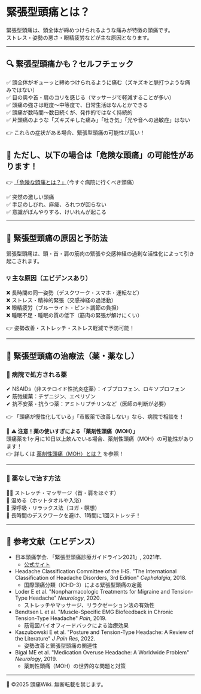 # 緊張型頭痛とは？
緊張型頭痛は、頭全体が締めつけられるような痛みが特徴の頭痛です。  
ストレス・姿勢の悪さ・眼精疲労などが主な原因となります。  

---

## 🔍 緊張型頭痛かも？セルフチェック
✅ 頭全体がギューッと締めつけられるように痛む（ズキズキと脈打つような痛みではない）  
✅ 目の奥や首・肩のコリを感じる（マッサージで軽減することが多い）  
✅ 頭痛の強さは軽度～中等度で、日常生活はなんとかできる  
✅ 頭痛が数時間～数日続くが、発作的ではなく持続的  
✅ 片頭痛のような「ズキズキした痛み」「吐き気」「光や音への過敏症」はない  

👉 これらの症状がある場合、緊張型頭痛の可能性が高い！  

## 🚨 ただし、以下の場合は「危険な頭痛」の可能性があります！  
👉 [「危険な頭痛とは？」](../dangerous_headache/emergency.md)（今すぐ病院に行くべき頭痛）  

✅ 突然の激しい頭痛  
✅ 手足のしびれ、麻痺、ろれつが回らない  
✅ 意識がぼんやりする、けいれんが起こる  

---

## 🎯 緊張型頭痛の原因と予防法
緊張型頭痛は、頭・首・肩の筋肉の緊張や交感神経の過剰な活性化によって引き起こされます。  

### 💡 主な原因（エビデンスあり）
❌ 長時間の同一姿勢（デスクワーク・スマホ・運転など）  
❌ ストレス・精神的緊張（交感神経の過活動）  
❌ 眼精疲労（ブルーライト・ピント調節の負担）  
❌ 睡眠不足・睡眠の質の低下（筋肉の緊張が解けにくい）  

👉 姿勢改善・ストレッチ・ストレス軽減で予防可能！  

---

## 💊 緊張型頭痛の治療法（薬・薬なし）

### 🏥 病院で処方される薬
✔ NSAIDs（非ステロイド性抗炎症薬）：イブプロフェン、ロキソプロフェン  
✔ 筋弛緩薬：チザニジン、エペリゾン  
✔ 抗不安薬・抗うつ薬：アミトリプチリンなど（医師の判断が必要）  

👉 「頭痛が慢性化している」「市販薬で改善しない」なら、病院で相談を！  

🚨 **⚠ 注意！薬の使いすぎによる「薬剤性頭痛（MOH）」**  
頭痛薬を1ヶ月に10日以上飲んでいる場合、薬剤性頭痛（MOH）の可能性があります！  
👉 詳しくは [薬剤性頭痛（MOH）とは？](../headache_types/rebound_headache.md) を参照！  

---

### 🌿 薬なしで治す方法
💆‍♀️ ストレッチ・マッサージ（首・肩をほぐす）  
🛀 温める（ホットタオルや入浴）  
💨 深呼吸・リラックス法（ヨガ・瞑想）  
💺 長時間のデスクワークを避け、1時間に1回ストレッチ！  

---

## 📖 参考文献（エビデンス）
- 日本頭痛学会. 「緊張型頭痛診療ガイドライン2021」, 2021年.  
  - [公式サイト](https://www.jhsnet.net/)
- Headache Classification Committee of the IHS. "The International Classification of Headache Disorders, 3rd Edition" *Cephalalgia*, 2018.  
  - 国際頭痛分類（ICHD-3）による緊張型頭痛の定義
- Loder E et al. "Nonpharmacologic Treatments for Migraine and Tension-Type Headache" *Neurology*, 2020.  
  - ストレッチやマッサージ、リラクゼーション法の有効性
- Bendtsen L et al. "Muscle-Specific EMG Biofeedback in Chronic Tension-Type Headache" *Pain*, 2019.  
  - 筋電図バイオフィードバックによる治療効果
- Kaszubowski E et al. "Posture and Tension-Type Headache: A Review of the Literature" *J Pain Res*, 2022.  
  - 姿勢改善と緊張型頭痛の関連性
- Bigal ME et al. "Medication Overuse Headache: A Worldwide Problem" *Neurology*, 2019.  
  - 薬剤性頭痛（MOH）の世界的な問題と対策  

---
📌 ©2025 頭痛Wiki. 無断転載を禁じます。
